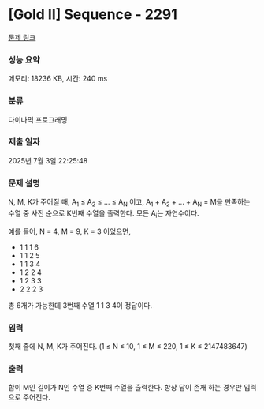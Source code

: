 # [Gold II] Sequence - 2291 

[문제 링크](https://www.acmicpc.net/problem/2291) 

### 성능 요약

메모리: 18236 KB, 시간: 240 ms

### 분류

다이나믹 프로그래밍

### 제출 일자

2025년 7월 3일 22:25:48

### 문제 설명

<p>N, M, K가 주어질 때, A<sub>1</sub> ≤ A<sub>2</sub> ≤ ... ≤ A<sub>N</sub> 이고, A<sub>1</sub> + A<sub>2</sub> + ... + A<sub>N</sub> = M을 만족하는 수열 중 사전 순으로 K번째 수열을 출력한다. 모든 A<sub>i</sub>는 자연수이다.</p>

<p>예를 들어, N = 4, M = 9, K = 3 이었으면,</p>

<ul>
	<li>1 1 1 6</li>
	<li>1 1 2 5</li>
	<li>1 1 3 4</li>
	<li>1 2 2 4</li>
	<li>1 2 3 3</li>
	<li>2 2 2 3</li>
</ul>

<p>총 6개가 가능한데 3번째 수열 1 1 3 4이 정답이다.</p>

### 입력 

 <p>첫째 줄에 N, M, K가 주어진다. (1 ≤ N ≤ 10, 1 ≤ M ≤ 220, 1 ≤ K ≤ 2147483647)</p>

### 출력 

 <p>합이 M인 길이가 N인 수열 중 K번째 수열을 출력한다. 항상 답이 존재 하는 경우만 입력으로 주어진다.</p>

